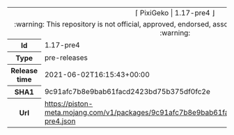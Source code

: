 <html><table>
<tr><td colspan="2" align="center"><img width="0" height="0"><br/>⌈ PixiGeko | 1.17-pre4 ⌋<br/><img width="0" height="0"></td></tr>
<tr><td colspan="2" align="center"><img width="0" height="0"><br/>
:warning: This repository is not official, approved, endorsed, associated or connected with Mojang :warning:
<br/><img width="0" height="0"></td></tr>
<tr><th>Id</th><td>1.17-pre4</td></tr>
<tr><th>Type</th><td>pre-releases</td></tr>
<tr><th>Release time</th><td>2021-06-02T16:15:43+00:00</td></tr>
<tr><th>SHA1</th><td>9c91afc7b8e9bab61facd2423bd75b375df0fc2e</td></tr>
<tr><th>Url</th><td><a href="https://piston-meta.mojang.com/v1/packages/9c91afc7b8e9bab61facd2423bd75b375df0fc2e/1.17-pre4.json">https://piston-meta.mojang.com/v1/packages/9c91afc7b8e9bab61facd2423bd75b375df0fc2e/1.17-pre4.json</a></td></tr>